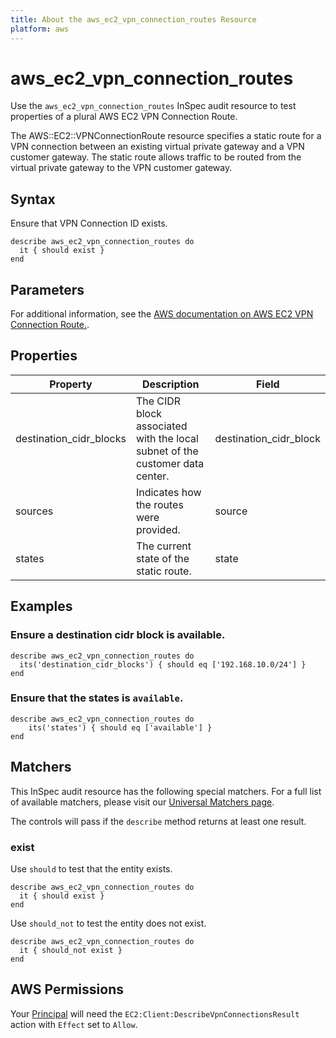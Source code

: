 ```yaml
---
title: About the aws_ec2_vpn_connection_routes Resource
platform: aws
---
```


# aws_ec2_vpn_connection_routes

Use the `aws_ec2_vpn_connection_routes` InSpec audit resource to test properties of a plural AWS EC2 VPN Connection Route.

The AWS::EC2::VPNConnectionRoute resource specifies a static route for a VPN connection between an existing virtual private gateway and a VPN customer gateway. The static route allows traffic to be routed from the virtual private gateway to the VPN customer gateway.

## Syntax

Ensure that VPN Connection ID exists.

    describe aws_ec2_vpn_connection_routes do
      it { should exist }
    end

## Parameters

For additional information, see the [AWS documentation on AWS EC2 VPN Connection Route.](https://docs.aws.amazon.com/AWSCloudFormation/latest/UserGuide/aws-resource-ec2-vpn-connection-route.html).

## Properties

| Property | Description | Field | 
| --- | --- | --- |
| destination_cidr_blocks | The CIDR block associated with the local subnet of the customer data center. | destination_cidr_block |
| sources | Indicates how the routes were provided. | source |
| states | The current state of the static route. | state |

## Examples

### Ensure a destination cidr block is available.
    describe aws_ec2_vpn_connection_routes do
      its('destination_cidr_blocks') { should eq ['192.168.10.0/24'] }
    end

### Ensure that the states is `available`.
    describe aws_ec2_vpn_connection_routes do
        its('states') { should eq ['available'] }
    end

## Matchers

This InSpec audit resource has the following special matchers. For a full list of available matchers, please visit our [Universal Matchers page](https://www.inspec.io/docs/reference/matchers/).

The controls will pass if the `describe` method returns at least one result.

### exist

Use `should` to test that the entity exists.

    describe aws_ec2_vpn_connection_routes do
      it { should exist }
    end

Use `should_not` to test the entity does not exist.

    describe aws_ec2_vpn_connection_routes do
      it { should_not exist }
    end

## AWS Permissions

Your [Principal](https://docs.aws.amazon.com/IAM/latest/UserGuide/intro-structure.html#intro-structure-principal) will need the `EC2:Client:DescribeVpnConnectionsResult` action with `Effect` set to `Allow`.